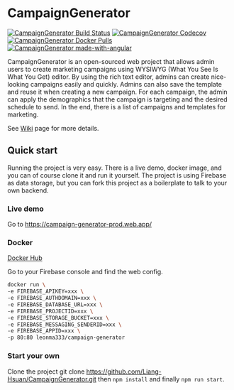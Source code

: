 # CampaignGenerator

[![CampaignGenerator Build Status](https://travis-ci.org/Liang-Hsuan/CampaignGenerator.svg?branch=master)](https://travis-ci.org/Liang-Hsuan/CampaignGenerator)
[![CampaignGenerator Codecov](https://codecov.io/gh/Liang-Hsuan/CampaignGenerator/branch/master/graph/badge.svg)](https://codecov.io/gh/Liang-Hsuan/CampaignGenerator)
[![CampaignGenerator Docker Pulls](https://img.shields.io/docker/pulls/leonma333/campaign-generator)](https://hub.docker.com/r/leonma333/campaign-generator)
[![CampaignGenerator made-with-angular](https://img.shields.io/badge/made%20with-angular-red)](https://angular.io/)

CampaignGenerator is an open-sourced web project that allows admin users to create marketing campaigns using WYSIWYG (What You See Is What You Get) editor. By using the rich text editor, admins can create nice-looking campaigns easily and quickly. Admins can also save the template and reuse it when creating a new campaign. For each campaign, the admin can apply the demographics that the campaign is targeting and the desired schedule to send. In the end, there is a list of campaigns and templates for marketing.

See [Wiki](https://github.com/Liang-Hsuan/CampaignGenerator/wiki) page for more details.

## Quick start

Running the project is very easy. There is a live demo, docker image, and you can of course clone it and run it yourself. The project is using Firebase as data storage, but you can fork this project as a boilerplate to talk to your own backend.

### Live demo

Go to https://campaign-generator-prod.web.app/

### Docker

[Docker Hub](https://hub.docker.com/repository/docker/leonma333/campaign-generator)

Go to your Firebase console and find the web config.

``` Bash
docker run \
-e FIREBASE_APIKEY=xxx \
-e FIREBASE_AUTHDOMAIN=xxx \
-e FIREBASE_DATABASE_URL=xxx \
-e FIREBASE_PROJECTID=xxx \
-e FIREBASE_STORAGE_BUCKET=xxx \
-e FIREBASE_MESSAGING_SENDERID=xxx \
-e FIREBASE_APPID=xxx \
-p 80:80 leonma333/campaign-generator
```

### Start your own

Clone the project git clone https://github.com/Liang-Hsuan/CampaignGenerator.git then `npm install` and finally `npm run start`.

